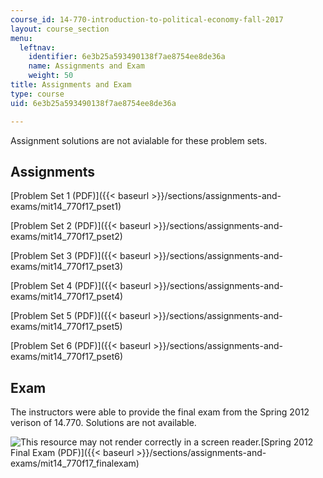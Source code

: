 ```yaml
---
course_id: 14-770-introduction-to-political-economy-fall-2017
layout: course_section
menu:
  leftnav:
    identifier: 6e3b25a593490138f7ae8754ee8de36a
    name: Assignments and Exam
    weight: 50
title: Assignments and Exam
type: course
uid: 6e3b25a593490138f7ae8754ee8de36a

---
```


Assignment solutions are not avialable for these problem sets. 

Assignments
-----------

[Problem Set 1 (PDF)]({{< baseurl >}}/sections/assignments-and-exams/mit14_770f17_pset1)

[Problem Set 2 (PDF)]({{< baseurl >}}/sections/assignments-and-exams/mit14_770f17_pset2)

[Problem Set 3 (PDF)]({{< baseurl >}}/sections/assignments-and-exams/mit14_770f17_pset3)

[Problem Set 4 (PDF)]({{< baseurl >}}/sections/assignments-and-exams/mit14_770f17_pset4)

[Problem Set 5 (PDF)]({{< baseurl >}}/sections/assignments-and-exams/mit14_770f17_pset5)

[Problem Set 6 (PDF)]({{< baseurl >}}/sections/assignments-and-exams/mit14_770f17_pset6)

Exam
----

The instructors were able to provide the final exam from the Spring 2012 verison of 14.770. Solutions are not available. 

![This resource may not render correctly in a screen reader.](/images/inacessible.gif)[Spring 2012 Final Exam (PDF)]({{< baseurl >}}/sections/assignments-and-exams/mit14_770f17_finalexam)